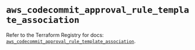 # `aws_codecommit_approval_rule_template_association`

Refer to the Terraform Registry for docs: [`aws_codecommit_approval_rule_template_association`](https://registry.terraform.io/providers/hashicorp/aws/5.38.0/docs/resources/codecommit_approval_rule_template_association).
